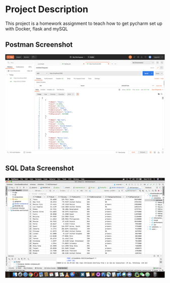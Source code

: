 # Project Description

This project is a homework assignment to teach how to get pycharm set up with Docker, flask and mySQL

## Postman Screenshot
![postman request output](screenshots/postman.png)

## SQL Data Screenshot
![pycharm data query](screenshots/query.png)
